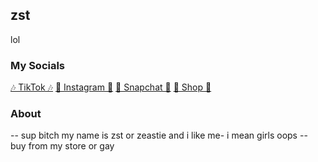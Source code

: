 ## zst

lol

### My Socials

[🎶 TikTok 🎶](https://tiktok.com/@covets)
[📸 Instagram 📸](https://www.instagram.com/g59.nico/)
[👻 Snapchat 👻](https://www.snapchat.com/add/wi.ps)
[🛒 Shop 🛒](https://sellix.io/zst)


### About

-- sup bitch my name is zst or zeastie and i like me- i mean girls oops
-- buy from my store or gay




